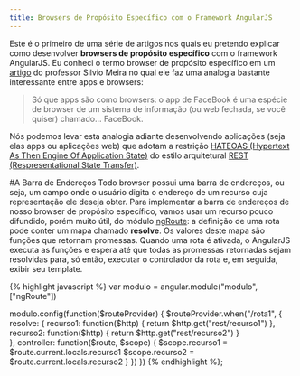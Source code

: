 ```yaml
---
title: Browsers de Propósito Específico com o Framework AngularJS
---
```


Este é o primeiro de uma série de artigos nos quais eu pretendo explicar como desenvolver **browsers de propósito específico** com o framework AngularJS. Eu conheci o termo browser de propósito específico em um [artigo](http://boletim.de/silvio/previses-5-uma-rede-de-apps/) do professor Silvio Meira no qual ele faz uma analogia bastante interessante entre apps e browsers:

> Só que apps são como browsers: o app de FaceBook é uma espécie de browser de um sistema de informação (ou web fechada, se você quiser) chamado... FaceBook.

Nós podemos levar esta analogia adiante desenvolvendo aplicações (seja elas apps ou aplicações web) que adotam a restrição [HATEOAS (Hypertext As Then Engine Of Application State)](https://en.wikipedia.org/wiki/HATEOAS) do estilo arquitetural [REST (Respresentational State Transfer)](https://en.wikipedia.org/wiki/Representational_state_transfer).

#A Barra de Endereços
Todo browser possui uma barra de endereços, ou seja, um campo onde o usuário digita o endereço de um recurso cuja representação ele deseja obter. Para implementar a barra de endereços de nosso browser de propósito específico, vamos usar um recurso pouco difundido, porém muito útil, do módulo [ngRoute](https://docs.angularjs.org/api/ngRoute): a definição de uma rota pode conter um mapa chamado **resolve**. Os valores deste mapa são funções que retornam promessas. Quando uma rota é ativada, o AngularJS executa as funções e espera até que todas as promessas retornadas sejam resolvidas para, só então, executar o controlador da rota e, em seguida, exibir seu template. 

{% highlight javascript %}
var modulo = angular.module("modulo", ["ngRoute"])

modulo.config(function($routeProvider) {
  $routeProvider.when("/rota1", {
    resolve: {
      recurso1: function($http) {
        return $http.get("rest/recurso1")
      },
      recurso2: function($http) {
        return $http.get("rest/recurso2")
      }      
    },
    controller: function($route, $scope) {
      $scope.recurso1 = $route.current.locals.recurso1
      $scope.recurso2 = $route.current.locals.recurso2
    }
  })
})
{% endhighlight %};